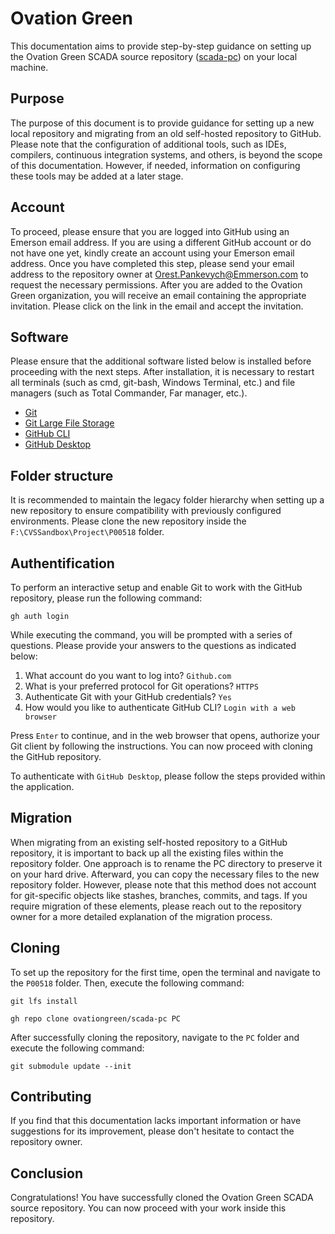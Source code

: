 # Ovation Green

This documentation aims to provide step-by-step guidance on setting up the Ovation Green SCADA source repository ([scada-pc](https://github.com/ovationgreen/scada-pc)) on your local machine.

## Purpose

The purpose of this document is to provide guidance for setting up a new local repository and migrating from an old self-hosted repository to GitHub. Please note that the configuration of additional tools, such as IDEs, compilers, continuous integration systems, and others, is beyond the scope of this documentation. However, if needed, information on configuring these tools may be added at a later stage.

## Account

To proceed, please ensure that you are logged into GitHub using an Emerson email address. If you are using a different GitHub account or do not have one yet, kindly create an account using your Emerson email address. Once you have completed this step, please send your email address to the repository owner at [Orest.Pankevych@Emmerson.com](mailto:Orest.Pankevych@Emmerson.com) to request the necessary permissions. After you are added to the Ovation Green organization, you will receive an email containing the appropriate invitation. Please click on the link in the email and accept the invitation.

## Software

Please ensure that the additional software listed below is installed before proceeding with the next steps. After installation, it is necessary to restart all terminals (such as cmd, git-bash, Windows Terminal, etc.) and file managers (such as Total Commander, Far manager, etc.).

* [Git](https://git-scm.com/downloads)
* [Git Large File Storage](https://git-lfs.com)
* [GitHub CLI](https://cli.github.com)
* [GitHub Desktop](https://desktop.github.com)

## Folder structure

It is recommended to maintain the legacy folder hierarchy when setting up a new repository to ensure compatibility with previously configured environments. Please clone the new repository inside the `F:\CVSSandbox\Project\P00518` folder.

## Authentification

To perform an interactive setup and enable Git to work with the GitHub repository, please run the following command:

```
gh auth login
```

While executing the command, you will be prompted with a series of questions. Please provide your answers to the questions as indicated below:
1. What account do you want to log into? `Github.com`
2. What is your preferred protocol for Git operations? `HTTPS`
3. Authenticate Git with your GitHub credentials? `Yes`
4. How would you like to authenticate GitHub CLI? `Login with a web browser`

Press `Enter` to continue, and in the web browser that opens, authorize your Git client by following the instructions. You can now proceed with cloning the GitHub repository.

To authenticate with `GitHub Desktop`, please follow the steps provided within the application.

## Migration

When migrating from an existing self-hosted repository to a GitHub repository, it is important to back up all the existing files within the repository folder. One approach is to rename the PC directory to preserve it on your hard drive. Afterward, you can copy the necessary files to the new repository folder. However, please note that this method does not account for git-specific objects like stashes, branches, commits, and tags. If you require migration of these elements, please reach out to the repository owner for a more detailed explanation of the migration process.

## Cloning

To set up the repository for the first time, open the terminal and navigate to the `P00518` folder. Then, execute the following command:

```
git lfs install
```
```
gh repo clone ovationgreen/scada-pc PC
```
After successfully cloning the repository, navigate to the `PC` folder and execute the following command:
```
git submodule update --init
```

## Contributing

If you find that this documentation lacks important information or have suggestions for its improvement, please don't hesitate to contact the repository owner.

## Conclusion

Congratulations! You have successfully cloned the Ovation Green SCADA source repository. You can now proceed with your work inside this repository.
